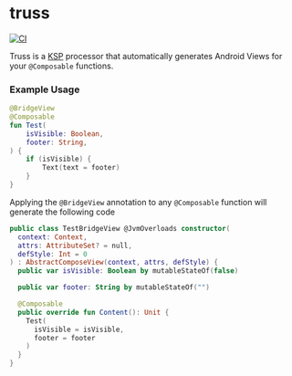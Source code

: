 # truss
[![CI](https://github.com/tylerbwong/truss/workflows/CI/badge.svg)](https://github.com/tylerbwong/truss/actions?query=workflow%3ACI)

Truss is a [KSP](https://github.com/google/ksp) processor that automatically generates Android Views for your `@Composable` functions.

### Example Usage
```kotlin
@BridgeView
@Composable
fun Test(
    isVisible: Boolean,
    footer: String,
) {
    if (isVisible) {
        Text(text = footer)
    }
}
```

Applying the `@BridgeView` annotation to any `@Composable` function will generate the following code

```kotlin
public class TestBridgeView @JvmOverloads constructor(
  context: Context,
  attrs: AttributeSet? = null,
  defStyle: Int = 0
) : AbstractComposeView(context, attrs, defStyle) {
  public var isVisible: Boolean by mutableStateOf(false)

  public var footer: String by mutableStateOf("")

  @Composable
  public override fun Content(): Unit {
    Test(
      isVisible = isVisible,
      footer = footer
    )
  }
}
```
